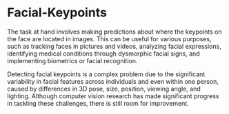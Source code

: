 # Facial-Keypoints

The task at hand involves making predictions about where the keypoints on the face are located in images. This can be useful for various purposes, such as tracking faces in pictures and videos, analyzing facial expressions, identifying medical conditions through dysmorphic facial signs, and implementing biometrics or facial recognition.

Detecting facial keypoints is a complex problem due to the significant variability in facial features across individuals and even within one person, caused by differences in 3D pose, size, position, viewing angle, and lighting. Although computer vision research has made significant progress in tackling these challenges, there is still room for improvement.
